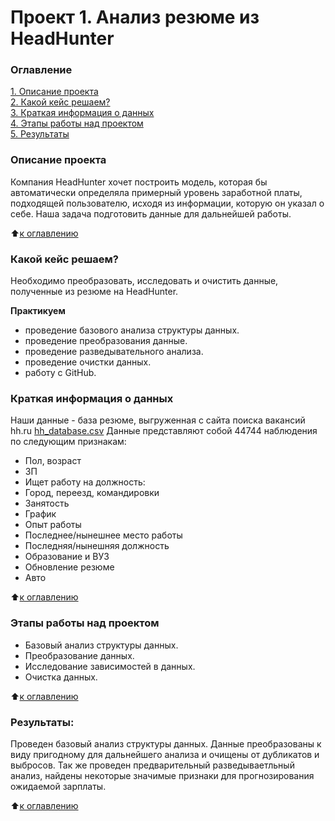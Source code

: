 # Проект 1. Анализ резюме из HeadHunter

### Оглавление  
[1. Описание проекта](./README.md#Описание-проекта)  
[2. Какой кейс решаем?](./README.md#Какой-кейс-решаем)  
[3. Краткая информация о данных](./README.md#Краткая-информация-о-данных)  
[4. Этапы работы над проектом](./README.md#Этапы-работы-над-проектом)  
[5. Результаты](./README.md#Результат)

### Описание проекта    
Компания HeadHunter хочет построить модель, которая бы автоматически определяла примерный уровень заработной платы, подходящей пользователю, исходя из информации, которую он указал о себе. Наша задача подготовить данные для дальнейшей работы.

:arrow_up:[к оглавлению](./README.md#Оглавление)


### Какой кейс решаем? 
Необходимо преобразовать, исследовать и очистить данные, полученные из резюме на HeadHunter.


**Практикуем**     
- проведение базового анализа структуры данных.
- проведение преобразования данные.
- проведение разведывательного анализа.
- проведение очистки данных.
- работу с GitHub.


### Краткая информация о данных
Наши данные - база резюме, выгруженная с сайта поиска вакансий hh.ru [hh_database.csv](https://drive.google.com/drive/folders/1y2vusa3u_LIQ71Qhe6Gif_taWpfb5LrV) 
Данные представляют собой 44744 наблюдения по следующим признакам:
- Пол, возраст
- ЗП
- Ищет работу на должность:
- Город, переезд, командировки
- Занятость
- График
- Опыт работы
- Последнее/нынешнее место работы
- Последняя/нынешняя должность
- Образование и ВУЗ
- Обновление резюме
- Авто


  
:arrow_up:[к оглавлению](./README.md#Оглавление)


### Этапы работы над проектом  
- Базовый анализ структуры данных.
- Преобразование данных.
- Исследование зависимостей в данных.
- Очистка данных.

:arrow_up:[к оглавлению](./README.md#Оглавление)


### Результаты:  
Проведен базовый анализ структуры данных.
Данные преобразованы к виду пригодному для дальнейшего анализа и очищены от дубликатов и выбросов.
Так же проведен предварительный разведываетльный анализ, найдены некоторые значимые признаки для прогнозирования ожидаемой зарплаты.

:arrow_up:[к оглавлению](./README.md#Оглавление)
